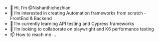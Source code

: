 - 👋 Hi, I’m @Nishanthichezhian
- 👀 I’m interested in creating Automation frameworks from scratch - FrontEnd & Backend
- 🌱 I’m currently learning API testing and Cypress frameworks
- 💞️ I’m looking to collaborate on playwright and K6 performance testing
- 📫 How to reach me ...

<!---
Nishanthichezhian/Nishanthichezhian is a ✨ special ✨ repository because its `README.md` (this file) appears on your GitHub profile.
You can click the Preview link to take a look at your changes.
--->
